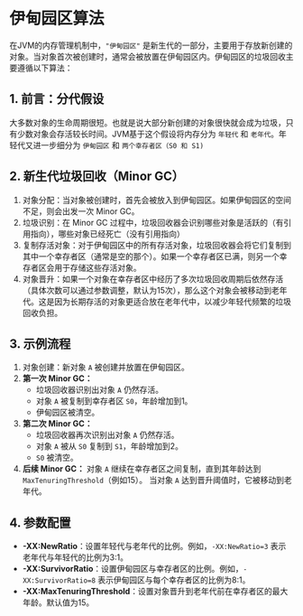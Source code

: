 # 伊甸园区算法

在JVM的内存管理机制中，`"伊甸园区"` 是新生代的一部分，主要用于存放新创建的对象。当对象首次被创建时，通常会被放置在伊甸园区内。伊甸园区的垃圾回收主要遵循以下算法：

## 1. 前言：分代假设

大多数对象的生命周期很短。也就是说大部分新创建的对象很快就会成为垃圾，只有少数对象会存活较长时间。JVM基于这个假设将内存分为 `年轻代` 和 `老年代`。年轻代又进一步细分为 `伊甸园区` 和 `两个幸存者区（S0 和 S1)`

## 2. 新生代垃圾回收（Minor GC）

1. 对象分配：当对象被创建时，首先会被放入到伊甸园区。如果伊甸园区的空间不足，则会出发一次 Minor GC。
2. 垃圾识别：在 Minor GC 过程中，垃圾回收器会识别哪些对象是活跃的（有引用指向），哪些对象已经死亡（没有引用指向）
3. 复制存活对象：对于伊甸园区中的所有存活对象，垃圾回收器会将它们复制到其中一个幸存者区（通常是空的那个）。如果一个幸存者区已满，则另一个幸存者区会用于存储这些存活对象。
4. 对象晋升：如果一个对象在幸存者区中经历了多次垃圾回收周期后依然存活（具体次数可以通过参数调整，默认为15次），那么这个对象会被移动到老年代。这是因为长期存活的对象更适合放在老年代中，以减少年轻代频繁的垃圾回收负担。

## 3. 示例流程
1. 对象创建：新对象 `A` 被创建并放置在伊甸园区。
2. **第一次 Minor GC：**
    - 垃圾回收器识别出对象 `A` 仍然存活。
    - 对象 `A` 被复制到幸存者区 `S0`，年龄增加到1。
    - 伊甸园区被清空。
3. **第二次 Minor GC：**
    - 垃圾回收器再次识别出对象 `A` 仍然存活。
    - 对象 `A` 被从 `S0` 复制到 `S1`，年龄增加到2。
    - `S0` 被清空。
4. **后续 Minor GC：**
对象 `A` 继续在幸存者区之间复制，直到其年龄达到 `MaxTenuringThreshold`（例如15）。
当对象 `A` 达到晋升阈值时，它被移动到老年代。

## 4. 参数配置

- **-XX:NewRatio**：设置年轻代与老年代的比例。例如，`-XX:NewRatio=3` 表示老年代与年轻代的比例为3:1。
- **-XX:SurvivorRatio**：设置伊甸园区与幸存者区的比例。例如，`-XX:SurvivorRatio=8` 表示伊甸园区与每个幸存者区的比例为8:1。
- **-XX:MaxTenuringThreshold**：设置对象晋升到老年代前在幸存者区的最大年龄。默认值为15。